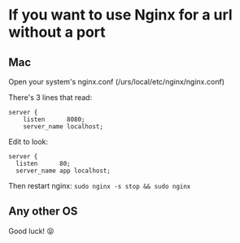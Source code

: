 # If you want to use Nginx for a url without a port
## Mac

Open your system's nginx.conf (/urs/local/etc/nginx/nginx.conf)

There's 3 lines that read:
```
server {
    listen      8080;
    server_name localhost;
```

Edit to look:
```
server {
  listen      80;
  server_name app localhost;
```

Then restart nginx: ```sudo nginx -s stop && sudo nginx ```

## Any other OS

Good luck! :stuck_out_tongue_closed_eyes:
